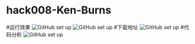 # hack008-Ken-Burns
#运行效果
![GitHub set up](https://dn-epoint.qbox.me/hack8_2.gif)
![GitHub set up](https://dn-epoint.qbox.me/hack8.gif)
#下载地址
![GitHub set up](https://dn-epoint.qbox.me/hack8%20ewm.png)
#代码分析
![GitHub set up](https://dn-epoint.qbox.me/hack8%20fx.png)
